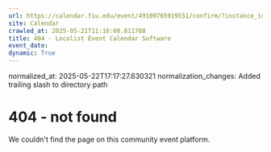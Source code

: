 ```yaml
---
url: https://calendar.fiu.edu/event/49109765919551/confirm/?instance_id=49109765960537&return=https%3A%2F%2Fcalendar.fiu.edu%2Fthefrost
site: Calendar
crawled_at: 2025-05-21T11:16:00.811788
title: 404 - Localist Event Calendar Software
event_date: 
dynamic: True
---
```

normalized_at: 2025-05-22T17:17:27.630321
normalization_changes: Added trailing slash to directory path

# 404 - not found
We couldn't find the page on this community event platform.
